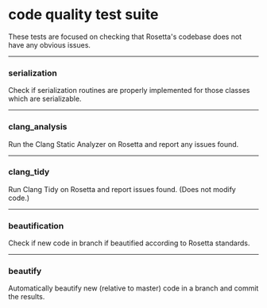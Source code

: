 # code quality test suite
These tests are focused on checking that Rosetta's codebase does not have any obvious issues.

-----

### serialization
Check if serialization routines are properly implemented for those classes which are serializable.

----
### clang_analysis
Run the Clang Static Analyzer on Rosetta and report any issues found.

----
### clang_tidy
Run Clang Tidy on Rosetta and report issues found.
(Does not modify code.)

----
### beautification
Check if new code in branch if beautified according to Rosetta standards.

----
### beautify
Automatically beautify new (relative to master) code in a branch and commit the results.
